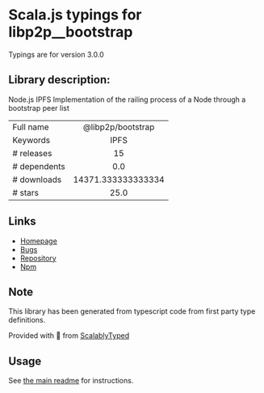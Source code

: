 
# Scala.js typings for libp2p__bootstrap

Typings are for version 3.0.0

## Library description:
Node.js IPFS Implementation of the railing process of a Node through a bootstrap peer list

|                    |                 |
| ------------------ | :-------------: |
| Full name          | @libp2p/bootstrap |
| Keywords           | IPFS |
| # releases         | 15 |
| # dependents       | 0.0 |
| # downloads        | 14371.333333333334 |
| # stars            | 25.0 |

## Links
- [Homepage](https://github.com/libp2p/js-libp2p-bootstrap#readme)
- [Bugs](https://github.com/libp2p/js-libp2p-bootstrap/issues)
- [Repository](https://github.com/libp2p/js-libp2p-bootstrap)
- [Npm](https://www.npmjs.com/package/%40libp2p%2Fbootstrap)
    


## Note
This library has been generated from typescript code from first party type definitions.

Provided with :purple_heart: from [ScalablyTyped](https://github.com/oyvindberg/ScalablyTyped)

## Usage
See [the main readme](../../readme.md) for instructions.


